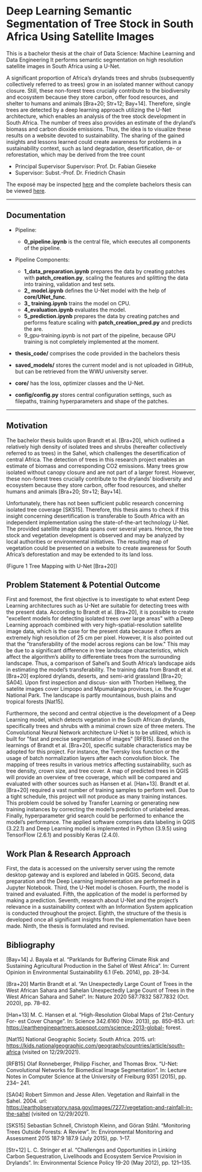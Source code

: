 # Deep Learning Semantic Segmentation of Tree Stock in South Africa Using Satellite Images

This is a bachelor thesis at the chair of Data Science: Machine Learning and Data Engineering
It performs semantic segmentation on high resolution satellite images in South Africa using a U-Net.

A significant proportion of Africa’s drylands trees and shrubs (subsequently collectively referred to as trees) grow in an isolated manner without canopy closure. Still,
these non-forest trees crucially contribute to the biodiversity and ecosystem because
they store carbon, offer food resources, and shelter to humans and animals [Bra+20;
Str+12; Bay+14]. Therefore, single trees are detected by a deep learning approach
utilizing the U-Net architecture, which enables an analysis of the tree stock development in South Africa.
The number of trees also provides an estimate of the dryland’s biomass and carbon
dioxide emissions. Thus, the idea is to visualize these results on a website devoted
to sustainability. The sharing of the gained insights and lessons learned could create awareness for problems in a sustainability context, such as land degradation,
desertification, de- or reforestation, which may be derived from the tree count

- Principal Supervisor Supervisor: Prof. Dr. Fabian Gieseke
- Supervisor: Subst.-Prof. Dr. Friedrich Chasin

The exposé may be inspected [here](https://github.com/lgiesen/DL-Semantic-Segmentation-of-Tree-Stock-in-South-Africa-Using-Satellite-Images/blob/main/Expose_Deep_Learning_Semantic_Segmentation_of_Tree_Stock_in_South_Africa_Using_Satellite_Images.pdf) and the complete bachelors thesis can be viewed [here](https://github.com/lgiesen/DL-Semantic-Segmentation-of-Tree-Stock-in-South-Africa-Using-Satellite-Images/blob/main/Deep_Learning_Semantic_Segmentation_of_Tree_Stock_in_South_Africa_Using_Satellite_Images.pdf).

---

## Documentation

- Pipeline:
  - **0_pipeline.ipynb** is the central file, which executes all components of the pipeline.
- Pipeline Components:

  - **1_data_preparation.ipynb** prepares the data by creating patches with **patch_creation.py**, scaling the features and splitting the data into training, validation and test sets.
  - **2\_ model.ipynb** defines the U-Net model with the help of **core/UNet_func**.
  - **3\_ training.ipynb** trains the model on CPU.
  - **4_evaluation.ipynb** evaluates the model.
  - **5_prediction.ipynb** prepares the data by creating patches and performs feature scaling with **patch_creation_pred.py** and predicts the are.
  - 9_gpu-training.ipynb is not part of the pipeline, because GPU training is not completely implemented at the moment.

- **thesis_code/** comprises the code provided in the bachelors thesis
- **saved_models/** stores the current model and is not uploaded in GitHub, but can be retrieved from the WWU university server.
- **core/** has the loss, optimizer classes and the U-Net.
- **config/config.py** stores central configuration settings, such as filepaths, training hyperparameters and shape of the patches.

---

## Motivation

The bachelor thesis builds upon Brandt et al. [Bra+20], which outlined a relatively high density of isolated trees and shrubs (hereafter collectively referred to as trees) in the Sahel, which challenges the desertification of central Africa. The detection of trees in this research project enables an estimate of biomass and corresponding CO2 emissions. Many trees grow isolated without canopy closure and are not part of a larger forest. However, these non-forest trees crucially contribute to the drylands’ biodiversity and ecosystem because they store carbon, offer food resources, and shelter humans and animals [Bra+20; Str+12; Bay+14].

Unfortunately, there has not been sufficient public research concerning isolated tree coverage [SKS15]. Therefore, this thesis aims to check if this insight concerning desertification is transferable to South Africa with an independent implementation using the state-of-the-art technology U-Net. The provided satellite image data spans over several years. Hence, the tree stock and vegetation development is observed and may be analyzed by local authorities or environmental initiatives. The resulting map of vegetation could be presented on a website to create awareness for South Africa’s deforestation and may be extended to its land loss.

(Figure 1 Tree Mapping with U-Net [Bra+20])

## Problem Statement & Potential Outcome

First and foremost, the first objective is to investigate to what extent Deep Learning architectures such as U-Net are suitable for detecting trees with the present data. According to Brandt et al. [Bra+20], it is possible to create "excellent models for detecting isolated trees over large areas" with a Deep Learning approach combined with very high-spatial-resolution satellite image data, which is the case for the present data because it offers an extremely high resolution of 25 cm per pixel. However, it is also pointed out that the "transferability of the model across regions can be low." This may be due to a significant difference in tree landscape characteristics, which affect the algorithm’s ability to differentiate trees from the surrounding landscape. Thus, a comparison of Sahel’s and South Africa’s landscape aids in estimating the model’s transferability. The training data from Brandt et al. [Bra+20] explored drylands, deserts, and semi-arid grassland [Bra+20; SA04]. Upon first inspection and discus- sion with Thorben Hellweg, the satelite images cover Limpopo and Mpumalanga provinces, i.e. the Kruger National Park. The landscape is partly mountainous, bush plains and tropical forests [Nat15].

Furthermore, the second and central objective is the development of a Deep Learning model, which detects vegetation in the South African drylands, specifically trees and shrubs with a minimal crown size of three meters. The Convolutional Neural Network architecture U-Net is to be utilized, which is built for "fast and precise segmentation of images" [RFB15]. Based on the learnings of Brandt et al. [Bra+20], specific suitable characteristics may be adopted for this project. For instance, the Tversky loss function or the usage of batch normalization layers after each convolution block. The mapping of trees results in various metrics affecting sustainability, such as tree density, crown size, and tree cover. A map of predicted trees in QGIS will provide an overview of tree coverage, which will be compared and evaluated with other sources such as Hansen et al. [Han+13]. Brandt et al. [Bra+20] required a vast number of training samples to perform well. Due to a tight schedule, this project will not produce as many training instances. This problem could be solved by Transfer Learning or generating new training instances by correcting the model’s prediction of unlabeled areas. Finally, hyperparameter grid search could be performed to enhance the model’s performance. The applied software comprises data labeling in QGIS (3.22.1) and Deep Learning model is implemented in Python (3.9.5) using TensorFlow (2.6.1) and possibly Keras (2.4.0).

## Work Plan & Research Approach

First, the data is accessed on the university server using the remote desktop gateway and is explored and labeled in QGIS. Second, data preparation and the Deep Learning implementation are performed in a Jupyter Notebook. Third, the U-Net model is chosen. Fourth, the model is trained and evaluated. Fifth, the application of the model is performed by making a prediction. Seventh, research about U-Net and the project’s relevance in a sustainability context with an Information System application is conducted throughout the project. Eighth, the structure of the thesis is developed once all significant insights from the implementation have been made. Ninth, the thesis is formulated and revised.

## Bibliography

[Bay+14] J. Bayala et al. “Parklands for Buffering Climate Risk and Sustaining Agricultural Production in the Sahel of West Africa”. In: Current Opinion in Environmental Sustainability 6.1 (Feb. 2014), pp. 28–34.

[Bra+20] Martin Brandt et al. “An Unexpectedly Large Count of Trees in the West African Sahara and Sahelan Unexpectedly Large Count of Trees in the West African Sahara and Sahel”. In: Nature 2020 587:7832 587.7832 (Oct. 2020), pp. 78–82.

[Han+13] M. C. Hansen et al. “High-Resolution Global Maps of 21st-Century For- est Cover Change”. In: Science 342.6160 (Nov. 2013), pp. 850–853. url: https://earthenginepartners.appspot.com/science-2013-global- forest.

[Nat15] National Geographic Society. South Africa. 2015. url: https://kids.nationalgeographic.com/geography/countries/article/south-africa (visited on 12/29/2021).

[RFB15] Olaf Ronneberger, Philipp Fischer, and Thomas Brox. “U-Net: Convolutional Networks for Biomedical Image Segmentation”. In: Lecture Notes in Computer Science at the University of Freiburg 9351 (2015), pp. 234– 241.

[SA04] Robert Simmon and Jesse Allen. Vegetation and Rainfall in the Sahel. 2004. url: https://earthobservatory.nasa.gov/images/7277/vegetation-and-rainfall-in-the-sahel (visited on 12/29/2021).

[SKS15] Sebastian Schnell, Christoph Kleinn, and Göran Ståhl. “Monitoring Trees Outside Forests: A Review”. In: Environmental Monitoring and Assessment 2015 187:9 187.9 (July 2015), pp. 1–17.

[Str+12] L. C. Stringer et al. “Challenges and Opportunities in Linking Carbon Sequestration, Livelihoods and Ecosystem Service Provision in Drylands”. In: Environmental Science Policy 19-20 (May 2012), pp. 121–135.
